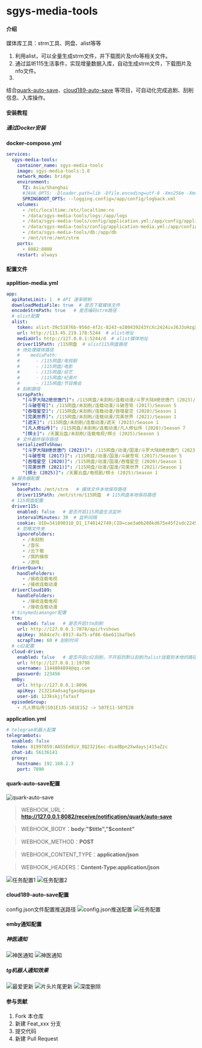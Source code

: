 # sgys-media-tools

#### 介绍
媒体库工具：strm工具、网盘、alist等等
1. 利用alist，可以全量生成strm文件，并下载图片及nfo等相关文件。
2. 通过监听115生活事件，实现增量数据入库，自动生成strm文件，下载图片及nfo文件。
3.
结合[quark-auto-save](https://github.com/Cp0204/quark-auto-save)、[cloud189-auto-save](https://github.com/1307super/cloud189-auto-save)
等项目，可自动化完成追剧、刮削信息、入库操作。

#### 安装教程
##### 通过Docker安装
**docker-compose.yml**

```yml
services:
  sgys-media-tools:
    container_name: sgys-media-tools
    image: sgys-media-tools:1.0
    network_mode: bridge 
    environment:
      TZ: Asia/Shanghai
      #JAVA_OPTS: -Dloader.path=lib -Dfile.encoding=utf-8 -Xms256m -Xmx256m -Xss256k -XX:MetaspaceSize=64m -XX:+UseG1GC -XX:MaxGCPauseMillis=100 -XX:+AlwaysPreTouch -XX:-OmitStackTraceInFastThrow #Docerfile中有默认配置，可在此处选择覆盖
      SPRINGBOOT_OPTS: --logging.config=/app/config/logback.xml
    volumes:
      - /etc/localtime:/etc/localtime:ro
      - /data/sgys-media-tools/logs:/app/logs
      - /data/sgys-media-tools/config/application.yml:/app/config/application.yml
      - /data/sgys-media-tools/config/application-media.yml:/app/config/application-media.yml
      - /data/sgys-media-tools/db:/app/db
      - /mnt/strm:/mnt/strm
    ports:
      - 8082:8080
    restart: always

```
#### 配置文件

**applition-media.yml**
```yml
app:
  apiRateLimit: 1  # API 速率限制
  downloadMediaFile: true  # 是否下载媒体文件
  encodeStrmPath: true   # 是否编码strm路径
  # alist配置
  alist:
    token: alist-39c51876b-956d-4f2c-8243-e280439243YcXc2424ivJ6J3oHzgXVItn245222222cG7goPpUIX42HP2T44ClK06rhbcsb8AlTkT  # alist token
    url: http://113.45.219.178:5244  # alist地址
    mediaUrl: http://127.0.0.1:5244/d  # alist媒体地址
    driver115Path: /115网盘  # alist115网盘路径
    # 待处理媒体路径
    #    mediaPath:
    #      - /115网盘/电视剧
    #      - /115网盘/电影
    #      - /115网盘/综艺
    #      - /115网盘/纪录片
    #      - /115网盘/节目晚会
    # 刮削路径
    scrapPath:
      "[斗罗大陆2绝世唐门]": /115网盘/未刮削/连载动漫/斗罗大陆Ⅱ绝世唐门 (2023)/Season 1
      "[斗破苍穹]": /115网盘/未刮削/连载动漫/斗破苍穹 (2017)/Season 5
      "[吞噬星空]": /115网盘/未刮削/连载动漫/吞噬星空 (2020)/Season 1
      "[完美世界]": /115网盘/未刮削/连载动漫/完美世界 (2021)/Season 1
      "[遮天]": /115网盘/未刮削/连载动漫/遮天 (2023)/Season 1
      "[凡人修仙传]": /115网盘/未刮削/连载动漫/凡人修仙传 (2020)/Season 7
      "[棋士]": /天翼云盘/未刮削/连载电视/棋士 (2025)/Season 1
    # 文件最终保存路径
    serializedTvShow:
      "[斗罗大陆Ⅱ绝世唐门 (2023)]": /115网盘/动漫/国漫/斗罗大陆Ⅱ绝世唐门 (2023)/Season 1
      "[斗破苍穹 (2017)]": /115网盘/动漫/国漫/斗破苍穹 (2017)/Season 5
      "[吞噬星空 (2020)]": /115网盘/动漫/国漫/吞噬星空 (2020)/Season 1
      "[完美世界 (2021)]": /115网盘/动漫/国漫/完美世界 (2021)/Season 1
      "[棋士 (2025)]": /天翼云盘/电视剧/棋士 (2025)/Season 1
  # 服务器配置
  server:
    basePath: /mnt/strm   # 媒体文件本地保存路径
    driver115Path: /mnt/strm/115网盘  # 115网盘本地保存路径
  # 115网盘配置
  driver115:
    enabled: false   # 是否开启115网盘生活监听
    intervalMinutes: 30  # 监听间隔
    cookie: UID=341890318_D1_1740142749;CID=cae3a0b208kd675e45f2sdc2245dda4d9;SEID=7405c2ad1b10c90646c1342378b8e403ab543ce17b243ca99b0cf5b568ed8dd213132c1d62309e76729bbad2ec;KID=7297fc8a238a0db9ff6b9b8916dff66d
    # 忽略文件夹
    ignoreFolders:
      - /未刮削
      - /音乐
      - /云下载
      - /我的接收
      - /游戏
  driverQuark:
    handleFolders:
      - /接收连载电视
      - /接收连载动漫
  driverCloud189:
    handleFolders:
      - /接收连载电视
      - /接收连载动漫
  # tinymediamanger配置
  ttm:
    enabled: false   # 是否开启ttm刮削
    url: http://127.0.0.1:7878/api/tvshows
    apiKey: 3684ce7c-8917-4a75-af06-6be611bafbe5
    scrapTime: 60 # 刮削时间
  # cd2配置
  cloud-drive:
    enabled: false   # 是否开启cd2刮削，不开启则默认刮削为alist挂载到本地的路径
    url: http://127.0.0.1:19798
    username: 1144804894@qq.com
    password: 123456
  emby:
    url: http://127.0.0.1:8096
    apiKey: 213214adsagfgasdgasga
    user-id: 123kskjjfafasf
  episodeGroup:
    - 凡人修仙传|S01E135-S01E152 -> S07E11-S07E28
```

**application.yml**

```yml
# telegram机器人配置
telegrambots:
  enabled: false
  token: 81997859:AASSEm9iV_8Q23216xc-dsadBpn2Xwdaysj415aZzc
  chat-id: 56136141
  proxy:
    hostname: 192.168.2.3
    port: 7890
```

#### quark-auto-save配置
![quark-auto-save](./img/quark-auto-save.png)
> WEBHOOK_URL：**http://127.0.0.1:8082/receive/notification/quark/auto-save**

> WEBHOOK_BODY：**body:"\$title","\$content"**

> WEBHOOK_METHOD：**POST**

> WEBHOOK_CONTENT_TYPE：**application/json**

> WEBHOOK_HEADERS：**Content-Type:application/json**

![任务配置1](./img/任务配置1.png)
![任务配置2](./img/任务配置2.png)

#### cloud189-auto-save配置

config.json文件配置推送路径
![config.json推送配置](./img/cloud189-auto-save.png)
![任务配置](./img/cloud189-auto-save1.png)

#### emby通知配置

##### 神医通知

![神医通知](./img/emby-shenyi.png)
![神医通知](./img/emby-shenyi2.png)

##### tg机器人通知效果

![最爱更新](./img/tg通知/最爱更新.png)
![片头片尾更新](./img/tg通知/片头片尾更新.png)
![深度删除](./img/tg通知/深度删除.png)
#### 参与贡献

1.  Fork 本仓库
2.  新建 Feat_xxx 分支
3.  提交代码
4.  新建 Pull Request

